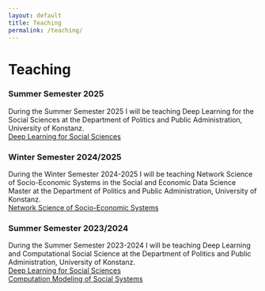 ```yaml
---
layout: default
title: Teaching
permalink: /teaching/
---
```


<!-- Publications Page Title -->
<h1>Teaching</h1>
<h3>Summer Semester 2025</h3>
<!-- Short Introductory Paragraph -->
During the Summer Semester 2025 I will be teaching Deep Learning for the Social Sciences at the Department of Politics and Public Administration, University of Konstanz.

<div class="teaching-areas">
  <div class="teaching-item">
    <div class="teaching-item-background">
      <a href="/teaching/deep-learning-25" class="teaching-item-link">
        <div class="teaching-item-title">Deep Learning for Social Sciences</div>
      </a>
    </div>
  </div>
<h3>Winter Semester 2024/2025</h3>
<!-- Short Introductory Paragraph -->
During the Winter Semester 2024-2025 I will be teaching Network Science of Socio-Economic Systems in the Social and Economic Data Science Master at the Department of Politics and Public Administration, University of Konstanz.

<div class="teaching-areas">
  <div class="teaching-item">
    <div class="teaching-item-background">
      <a href="/teaching/network-science" class="teaching-item-link">
        <div class="teaching-item-title">Network Science of Socio-Economic Systems</div>
      </a>
    </div>
  </div>
</div>  
  
<h3>Summer Semester 2023/2024</h3>
<!-- Short Introductory Paragraph -->
During the Summer Semester 2023-2024 I will be teaching Deep Learning and Computational Social Science at the Department of Politics and Public Administration, University of Konstanz.

<div class="teaching-areas">
  <div class="teaching-item">
    <div class="teaching-item-background">
      <a href="/teaching/deep-learning" class="teaching-item-link">
        <div class="teaching-item-title">Deep Learning for Social Sciences</div>
      </a>
    </div>
  </div>
  <div class="teaching-item">
    <div class="teaching-item-background">
      <a href="/teaching/computational-modeling" class="teaching-item-link">
        <div class="teaching-item-title">Computation Modeling of Social Systems</div>
      </a>
    </div>
  </div>
  <!-- Add more teaching items as needed -->
</div>

